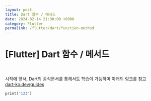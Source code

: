 ```yaml
---
layout: post
title: Dart 함수 / 메서드
date: 2024-02-14 21:30:00 +0900
category: Flutter
permalink: /flutter/dart/function-method
---
```

# [Flutter] Dart 함수 / 메서드
<br>

시작에 앞서, Dart의 공식문서를 통해서도 학습이 가능하며 아래의 링크를 참고  
[dart-ko.dev/guides](dart-ko.dev/guides)


```dart
print('123')
```
